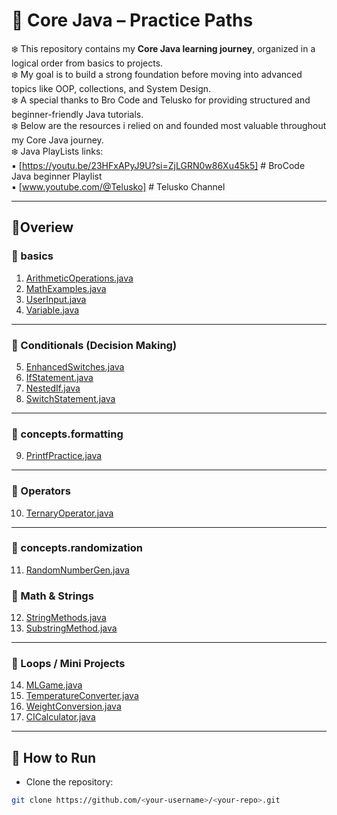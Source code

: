 # 🌿 Core Java – Practice Paths

❄️ This repository contains my **Core Java learning journey**, organized in a logical order from basics to projects.
<br>❄️ My goal is to build a strong foundation before moving into advanced topics like OOP, collections, and System Design.
<br>❄️  A special thanks to Bro Code and Telusko for providing structured and beginner-friendly Java tutorials.
<br>❄️ Below are the resources i relied on and founded most valuable throughout my Core Java journey. 
<br>❄️ Java PlayLists links: 
<br>▪️ [https://youtu.be/23HFxAPyJ9U?si=ZjLGRN0w86Xu45k5] # BroCode Java beginner Playlist
<br>▪️ [www.youtube.com/@Telusko] # Telusko Channel


---

## 🧋Overiew

### 🍁 basics 
1. [ArithmeticOperations.java](src/concepts/basics/ArithmeticOperations.java)
2. [MathExamples.java](src/concepts/basics/MathExamples.java)
3. [UserInput.java](src/concepts/basics/UserInput.java)
4. [Variable.java](src/concepts/basics/Variables.java)

---

### 🍁 Conditionals (Decision Making)
5. [EnhancedSwitches.java](src/concepts/conditionals/EnhancedSwitches.java)
6. [IfStatement.java](src/concepts/conditionals/IfStatement.java)
7. [NestedIf.java](src/concepts/conditionals/NestedIf.java)
8. [SwitchStatement.java](src/concepts/conditionals/SwitchStatement.java)

---

### 🍁 concepts.formatting 

9. [PrintfPractice.java](src/concepts/formatting/PrintfPractice.java)

---

### 🍁 Operators
10. [TernaryOperator.java](src/concepts/operators/TernaryOperator.java)

---

### 🍁 concepts.randomization
11. [RandomNumberGen.java](src/concepts/randomization/RandomNumberGen.java)


### 🍁 Math & Strings
12. [StringMethods.java](src/concepts/strings/StringMethods.java)
13. [SubstringMethod.java](src/concepts/strings/SubstringMethod.java)

---

### 🍁 Loops / Mini Projects
14. [MLGame.java](src/projects/MadLibsGame.java)
15. [TemperatureConverter.java](src/projects/TempConverter.java)
16. [WeightConversion.java](src/projects/WeightConvertor.java)
17. [CICalculator.java](src/projects/CICalculator.java)

---

## 🚀 How to Run
- Clone the repository:
```bash
git clone https://github.com/<your-username>/<your-repo>.git
